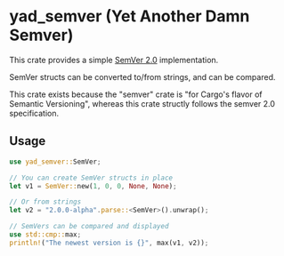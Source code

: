 # yad_semver (Yet Another Damn Semver)

This crate provides a simple [SemVer 2.0](https://semver.org/spec/v2.0.0.html) implementation.

SemVer structs can be converted to/from strings, and can be compared.

This crate exists because the "semver" crate is "for Cargo's flavor of Semantic Versioning",
whereas this crate structly follows the semver 2.0 specification.

## Usage

```rust
use yad_semver::SemVer;

// You can create SemVer structs in place
let v1 = SemVer::new(1, 0, 0, None, None);

// Or from strings
let v2 = "2.0.0-alpha".parse::<SemVer>().unwrap();

// SemVers can be compared and displayed
use std::cmp::max;
println!("The newest version is {}", max(v1, v2));
```